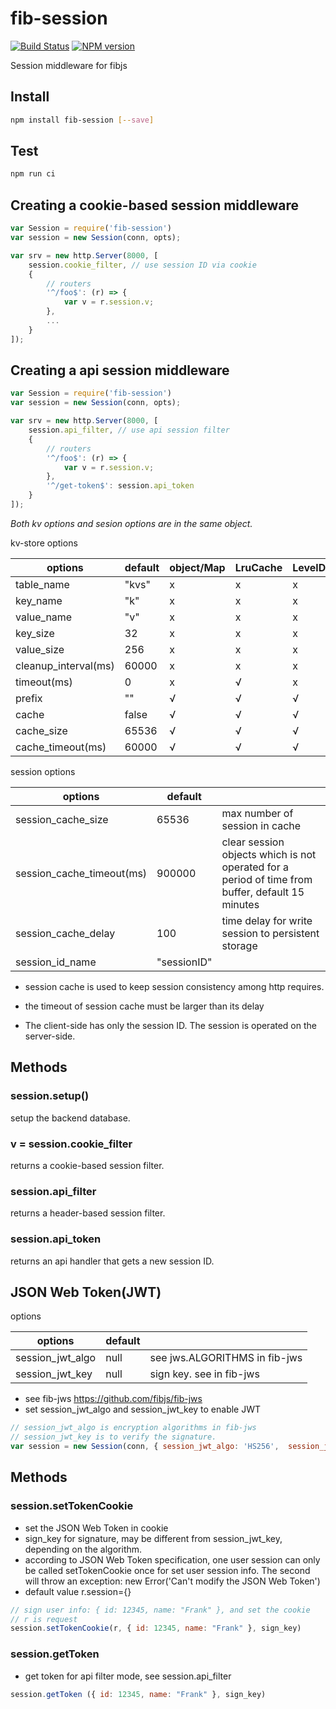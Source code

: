 # fib-session

[![Build Status](https://travis-ci.org/fibjs/fib-session.svg)](https://travis-ci.org/fibjs/fib-session)
[![NPM version](https://img.shields.io/npm/v/fib-session.svg)](https://www.npmjs.org/package/fib-session)

Session middleware for fibjs

## Install

```sh
npm install fib-session [--save]
```

## Test

```sh
npm run ci
```

## Creating a cookie-based session middleware

```js
var Session = require('fib-session')
var session = new Session(conn, opts);

var srv = new http.Server(8000, [
    session.cookie_filter, // use session ID via cookie
    {
        // routers
        '^/foo$': (r) => {
            var v = r.session.v;
        },
        ...
    }
]);
```

## Creating a api session middleware

```js
var Session = require('fib-session')
var session = new Session(conn, opts);

var srv = new http.Server(8000, [
    session.api_filter, // use api session filter
    {
        // routers
        '^/foo$': (r) => {
            var v = r.session.v;
        },
        '^/get-token$': session.api_token
    }
]);
```

*Both kv options and sesion options are in the same object.*

kv-store options

| options              | default | object/Map | LruCache | LevelDB | Redis | MongoDB | SQLite/MySQL |
|----------------------|---------|------------|----------|---------|-------|---------|--------------|
| table_name           |   "kvs" | x          | x        | x       | √     | √       | √            |
| key_name             |     "k" | x          | x        | x       | x     | √       | √            |
| value_name           |     "v" | x          | x        | x       | x     | √       | √            |
| key_size             |      32 | x          | x        | x       | x     | x       | √            |
| value_size           |     256 | x          | x        | x       | x     | x       | √            |
| cleanup_interval(ms) |   60000 | x          | x        | x       | x     | x       | √            |
| timeout(ms)          |       0 | x          | √        | x       | √     | √       | √            |
| prefix               |      "" | √          | √        | √       | √     | √       | √            |
| cache                |   false | √          | √        | √       | √     | √       | √            |
| cache_size           |   65536 | √          | √        | √       | √     | √       | √            |
| cache_timeout(ms)    |   60000 | √          | √        | √       | √     | √       | √            |

session options

| options                   | default            |                                                                                                  |
|---------------------------|--------------------|--------------------------------------------------------------------------------------------------|
| session_cache_size        |              65536 | max number of session in cache                                                                   |
| session_cache_timeout(ms) |             900000 | clear session objects which is not operated for a period of time from buffer, default 15 minutes |
| session_cache_delay       |                100 | time delay for write session to persistent storage                                               |
| session_id_name           |        "sessionID" |                                                                                                  |

- session cache is used to keep session consistency among http requires.
- the timeout of session cache must be larger than its delay

- The client-side has only the session ID. The session is operated on the server-side.

## Methods

### session.setup()
setup the backend database.

### v = session.cookie_filter
returns a cookie-based session filter.

### session.api_filter
returns a header-based session filter.

### session.api_token
returns an api handler that gets a new session ID.


JSON Web Token(JWT) 
---
options

| options                   | default |                                           |
|---------------------------|---------|-------------------------------------------|
| session_jwt_algo          |   null  | see jws.ALGORITHMS in fib-jws             |
| session_jwt_key           |   null  | sign key. see in fib-jws                  |

- see fib-jws https://github.com/fibjs/fib-jws
- set session_jwt_algo and session_jwt_key to enable JWT
```javascript
// session_jwt_algo is encryption algorithms in fib-jws
// session_jwt_key is to verify the signature. 
var session = new Session(conn, { session_jwt_algo: 'HS256',  session_jwt_key: verify_key })
```
## Methods
### session.setTokenCookie 
- set the JSON Web Token in cookie 
- sign_key for signature, may be different from session_jwt_key, depending on the algorithm.
- according to JSON Web Token specification, one user session can only be called setTokenCookie once for set user session info. The second will throw an exception: new Error('Can't modify the JSON Web Token')
- default value r.session={}
```javascript
// sign user info: { id: 12345, name: "Frank" }, and set the cookie
// r is request
session.setTokenCookie(r, { id: 12345, name: "Frank" }, sign_key)
```
### session.getToken 
- get token for api filter mode, see session.api_filter
```javascript
session.getToken ({ id: 12345, name: "Frank" }, sign_key)
```
